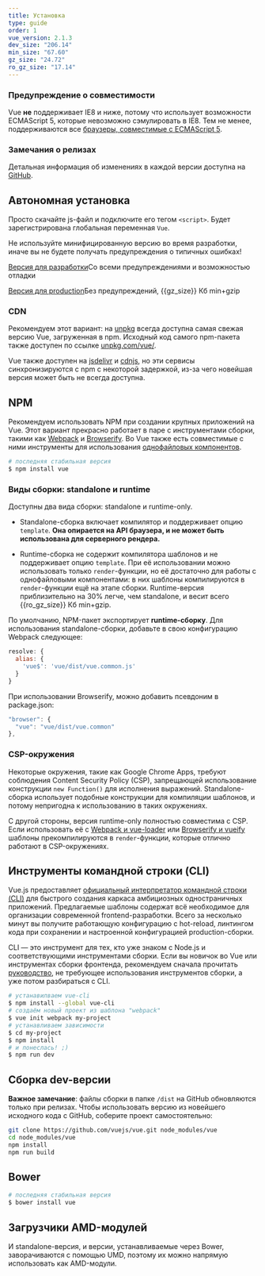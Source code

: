 ```yaml
---
title: Установка
type: guide
order: 1
vue_version: 2.1.3
dev_size: "206.14"
min_size: "67.60"
gz_size: "24.72"
ro_gz_size: "17.14"
---
```


### Предупреждение о cовместимости

Vue **не** поддерживает IE8 и ниже, потому что использует возможности ECMAScript 5, которые невозможно сэмулировать в IE8. Тем не менее, поддерживаются все [браузеры, совместимые с ECMAScript 5](http://caniuse.com/#feat=es5).

### Замечания о релизах

Детальная информация об изменениях в каждой версии доступна на [GitHub](https://github.com/vuejs/vue/releases).

## Автономная установка

Просто скачайте js-файл и подключите его тегом `<script>`. Будет зарегистрирована глобальная переменная `Vue`.

<p class="tip">Не используйте минифицированную версию во время разработки, иначе вы не будете получать предупреждения о типичных ошибках!</p>

<div id="downloads">
<a class="button" href="/js/vue.js" download>Версия для разработки</a><span class="light info">Со всеми  предупреждениями и возможностью отладки</span>

<a class="button" href="/js/vue.min.js" download>Версия для production</a><span class="light info">Без предупреждений, {{gz_size}} Кб min+gzip</span>
</div>

### CDN

Рекомендуем этот вариант: на [unpkg](https://unpkg.com/vue/dist/vue.js) всегда доступна самая свежая версию Vue, загруженная в npm. Исходный код самого npm-пакета также доступен по ссылке [unpkg.com/vue/](https://unpkg.com/vue/).

Vue также доступен на [jsdelivr](//cdn.jsdelivr.net/vue/{{vue_version}}/vue.js) и [cdnjs](//cdnjs.cloudflare.com/ajax/libs/vue/{{vue_version}}/vue.js), но эти сервисы синхронизируются с npm с некоторой задержкой, из-за чего новейшая версия может быть не всегда доступна.

## NPM

Рекомендуем использовать NPM при создании крупных приложений на Vue. Этот вариант прекрасно работает в паре с инструментами сборки, такими как [Webpack](http://webpack.github.io/) и [Browserify](http://browserify.org/). Во Vue также есть совместимые с ними инструменты для использования [однофайловых компонентов](single-file-components.html).

``` bash
# последняя стабильная версия
$ npm install vue
```

### Виды сборки: standalone и runtime

Доступны два вида сборки: standalone и runtime-only.

- Standalone-сборка включает компилятор и поддерживает опцию `template`. **Она опирается на API браузера, и не может быть использована для серверного рендера.**

- Runtime-сборка не содержит компилятора шаблонов и не поддерживает опцию `template`. При её использовании можно использовать только `render`-функции, но её достаточно для работы с однофайловыми компонентами: в них шаблоны компилируются в `render`-функции ещё на этапе сборки. Runtime-версия приблизительно на 30% легче, чем standalone, и весит всего {{ro_gz_size}} Кб min+gzip.

По умолчанию, NPM-пакет экспортирует **runtime-сборку**. Для использования standalone-сборки, добавьте в свою конфигурацию Webpack следующее:

``` js
resolve: {
  alias: {
    'vue$': 'vue/dist/vue.common.js'
  }
}
```

При использовании Browserify, можно добавить псевдоним в package.json:

``` js
"browser": {
  "vue": "vue/dist/vue.common"
},
```

### CSP-окружения

Некоторые окружения, такие как Google Chrome Apps, требуют соблюдения Content Security Policy (CSP), запрещающей использование конструкции `new Function()` для исполнения выражений. Standalone-сборка использует подобные конструкции для компиляции шаблонов, и потому непригодна к использованию в таких окружениях.

С другой стороны, версия runtime-only полностью совместима с CSP. Если использовать её с [Webpack и vue-loader](https://github.com/vuejs-templates/webpack-simple) или [Browserify и vueify](https://github.com/vuejs-templates/browserify-simple) шаблоны прекомпилируются в `render`-функции, которые отлично работают в CSP-окружениях.

## Инструменты командной строки (CLI)

Vue.js предоставляет [официальный интерпретатор командной строки (CLI)](https://github.com/vuejs/vue-cli) для быстрого создания каркаса амбициозных одностраничных приложений. Предлагаемые шаблоны содержат всё необходимое для организации современной frontend-разработки. Всего за несколько минут вы получите работающую конфигурацию с hot-reload, линтингом кода при сохранении и настроенной конфигурацией production-сборки.

<p class="tip">CLI — это инструмент для тех, кто уже знаком с Node.js и соответствующими инструментами сборки. Если вы новичок во Vue или инструментах сборки фронтенда, рекомендуем сначала прочитать <a href="./">руководство</a>, не требующее использования инструментов сборки, а уже потом разбираться с CLI.</p>

``` bash
# устанавилваем vue-cli
$ npm install --global vue-cli
# создаём новый проект из шаблона "webpack"
$ vue init webpack my-project
# устанавливаем зависимости
$ cd my-project
$ npm install
# и понеслась! ;)
$ npm run dev
```

## Сборка dev-версии

**Важное замечание**: файлы сборки в папке `/dist` на GitHub обновляются только при релизах. Чтобы использовать версию из новейшего исходного кода с GitHub, соберите проект самостоятельно:

``` bash
git clone https://github.com/vuejs/vue.git node_modules/vue
cd node_modules/vue
npm install
npm run build
```

## Bower

``` bash
# последняя стабильная версия
$ bower install vue
```

## Загрузчики AMD-модулей

И standalone-версия, и версии, устанавливаемые через Bower, заворачиваются с помощью UMD, поэтому их можно напрямую использовать как AMD-модули.
